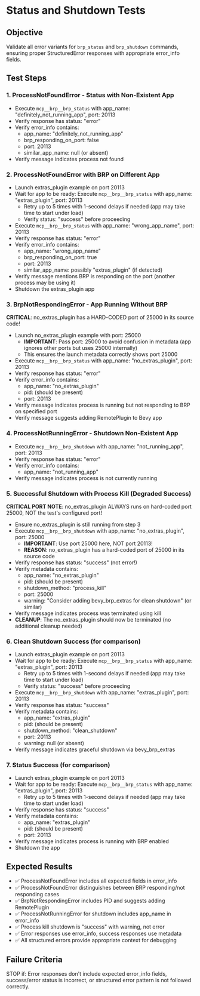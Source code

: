 # Status and Shutdown Tests

## Objective
Validate all error variants for `brp_status` and `brp_shutdown` commands, ensuring proper StructuredError responses with appropriate error_info fields.

## Test Steps

### 1. ProcessNotFoundError - Status with Non-Existent App
- Execute `mcp__brp__brp_status` with app_name: "definitely_not_running_app", port: 20113
- Verify response has status: "error"
- Verify error_info contains:
  - app_name: "definitely_not_running_app"
  - brp_responding_on_port: false
  - port: 20113
  - similar_app_name: null (or absent)
- Verify message indicates process not found

### 2. ProcessNotFoundError with BRP on Different App
- Launch extras_plugin example on port 20113
- Wait for app to be ready: Execute `mcp__brp__brp_status` with app_name: "extras_plugin", port: 20113
  - Retry up to 5 times with 1-second delays if needed (app may take time to start under load)
  - Verify status: "success" before proceeding
- Execute `mcp__brp__brp_status` with app_name: "wrong_app_name", port: 20113
- Verify response has status: "error"
- Verify error_info contains:
  - app_name: "wrong_app_name"
  - brp_responding_on_port: true
  - port: 20113
  - similar_app_name: possibly "extras_plugin" (if detected)
- Verify message mentions BRP is responding on the port (another process may be using it)
- Shutdown the extras_plugin app

### 3. BrpNotRespondingError - App Running Without BRP
**CRITICAL**: no_extras_plugin has a HARD-CODED port of 25000 in its source code!
- Launch no_extras_plugin example with port: 25000
  - **IMPORTANT**: Pass port: 25000 to avoid confusion in metadata (app ignores other ports but uses 25000 internally)
  - This ensures the launch metadata correctly shows port 25000
- Execute `mcp__brp__brp_status` with app_name: "no_extras_plugin", port: 20113
- Verify response has status: "error"
- Verify error_info contains:
  - app_name: "no_extras_plugin"
  - pid: (should be present)
  - port: 20113
- Verify message indicates process is running but not responding to BRP on specified port
- Verify message suggests adding RemotePlugin to Bevy app

### 4. ProcessNotRunningError - Shutdown Non-Existent App
- Execute `mcp__brp__brp_shutdown` with app_name: "not_running_app", port: 20113
- Verify response has status: "error"
- Verify error_info contains:
  - app_name: "not_running_app"
- Verify message indicates process is not currently running

### 5. Successful Shutdown with Process Kill (Degraded Success)
**CRITICAL PORT NOTE**: no_extras_plugin ALWAYS runs on hard-coded port 25000, NOT the test's configured port!
- Ensure no_extras_plugin is still running from step 3
- Execute `mcp__brp__brp_shutdown` with app_name: "no_extras_plugin", port: 25000
  - **IMPORTANT**: Use port 25000 here, NOT port 20113!
  - **REASON**: no_extras_plugin has a hard-coded port of 25000 in its source code
- Verify response has status: "success" (not error!)
- Verify metadata contains:
  - app_name: "no_extras_plugin"
  - pid: (should be present)
  - shutdown_method: "process_kill"
  - port: 25000
  - warning: "Consider adding bevy_brp_extras for clean shutdown" (or similar)
- Verify message indicates process was terminated using kill
- **CLEANUP**: The no_extras_plugin should now be terminated (no additional cleanup needed)

### 6. Clean Shutdown Success (for comparison)
- Launch extras_plugin example on port 20113
- Wait for app to be ready: Execute `mcp__brp__brp_status` with app_name: "extras_plugin", port: 20113
  - Retry up to 5 times with 1-second delays if needed (app may take time to start under load)
  - Verify status: "success" before proceeding
- Execute `mcp__brp__brp_shutdown` with app_name: "extras_plugin", port: 20113
- Verify response has status: "success"
- Verify metadata contains:
  - app_name: "extras_plugin"
  - pid: (should be present)
  - shutdown_method: "clean_shutdown"
  - port: 20113
  - warning: null (or absent)
- Verify message indicates graceful shutdown via bevy_brp_extras

### 7. Status Success (for comparison)
- Launch extras_plugin example on port 20113
- Wait for app to be ready: Execute `mcp__brp__brp_status` with app_name: "extras_plugin", port: 20113
  - Retry up to 5 times with 1-second delays if needed (app may take time to start under load)
- Verify response has status: "success"
- Verify metadata contains:
  - app_name: "extras_plugin"
  - pid: (should be present)
  - port: 20113
- Verify message indicates process is running with BRP enabled
- Shutdown the app

## Expected Results
- ✅ ProcessNotFoundError includes all expected fields in error_info
- ✅ ProcessNotFoundError distinguishes between BRP responding/not responding cases
- ✅ BrpNotRespondingError includes PID and suggests adding RemotePlugin
- ✅ ProcessNotRunningError for shutdown includes app_name in error_info
- ✅ Process kill shutdown is "success" with warning, not error
- ✅ Error responses use error_info, success responses use metadata
- ✅ All structured errors provide appropriate context for debugging

## Failure Criteria
STOP if: Error responses don't include expected error_info fields, success/error status is incorrect, or structured error pattern is not followed correctly.